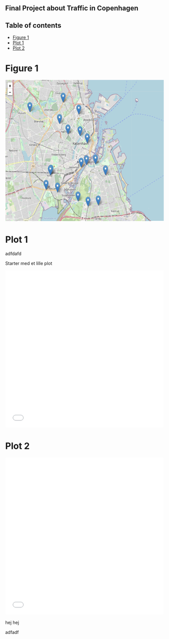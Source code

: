 ## Final Project about Traffic in Copenhagen


## Table of contents

- [Figure 1](#Figure1)
- [Plot 1](#plot1)
- [Plot 2](#plot2)


# Figure 1




<img src="map1.png" width="700" height="450">




# Plot 1

adfdafd


Starter med et lille plot 

<iframe src="flowers.html" sandbox="allow-same-origin allow-scripts" width="100%" height="500" scrolling="no" seamless="seamless" frameborder="0"> </iframe>


# Plot 2


<iframe src="hejminven123.html" sandbox="allow-same-origin allow-scripts" width="100%" height="500" scrolling="no" seamless="seamless" frameborder="0"> </iframe>


hej hej 


adfadf
